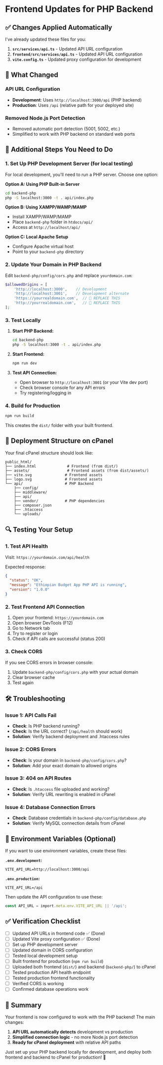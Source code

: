 # Frontend Updates for PHP Backend

## ✅ **Changes Applied Automatically**

I've already updated these files for you:

1. **`src/services/api.ts`** - Updated API URL configuration
2. **`frontend/src/services/api.ts`** - Updated API URL configuration  
3. **`vite.config.ts`** - Updated proxy configuration for development

## 🔧 **What Changed**

### **API URL Configuration**
- **Development**: Uses `http://localhost:3000/api` (PHP backend)
- **Production**: Uses `/api` (relative path for your deployed site)

### **Removed Node.js Port Detection**
- Removed automatic port detection (5001, 5002, etc.)
- Simplified to work with PHP backend on standard web ports

## 🚀 **Additional Steps You Need to Do**

### 1. **Set Up PHP Development Server (for local testing)**

For local development, you'll need to run a PHP server. Choose one option:

**Option A: Using PHP Built-in Server**
```bash
cd backend-php
php -S localhost:3000 -t . api/index.php
```

**Option B: Using XAMPP/WAMP/MAMP**
- Install XAMPP/WAMP/MAMP
- Place `backend-php` folder in `htdocs/api/`
- Access at `http://localhost/api/`

**Option C: Local Apache Setup**
- Configure Apache virtual host
- Point to your `backend-php` directory

### 2. **Update Your Domain in PHP Backend**

Edit `backend-php/config/cors.php` and replace `yourdomain.com`:

```php
$allowedOrigins = [
    'http://localhost:3000',    // Development
    'http://localhost:3001',    // Development alternate
    'https://yourrealdomain.com',  // 🔄 REPLACE THIS
    'http://yourrealdomain.com',   // 🔄 REPLACE THIS
];
```

### 3. **Test Locally**

1. **Start PHP Backend:**
   ```bash
   cd backend-php
   php -S localhost:3000 -t . api/index.php
   ```

2. **Start Frontend:**
   ```bash
   npm run dev
   ```

3. **Test API Connection:**
   - Open browser to `http://localhost:3001` (or your Vite dev port)
   - Check browser console for any API errors
   - Try registering/logging in

### 4. **Build for Production**

```bash
npm run build
```

This creates the `dist/` folder with your built frontend.

## 📁 **Deployment Structure on cPanel**

Your final cPanel structure should look like:

```
public_html/
├── index.html              # Frontend (from dist/)
├── assets/                 # Frontend assets (from dist/assets/)
├── vite.svg               # Frontend assets
├── logo.svg               # Frontend assets
└── api/                   # PHP Backend
    ├── config/
    ├── middleware/
    ├── api/
    ├── vendor/            # PHP dependencies
    ├── composer.json
    ├── .htaccess
    └── uploads/
```

## 🔍 **Testing Your Setup**

### **1. Test API Health**
Visit: `https://yourdomain.com/api/health`

Expected response:
```json
{
  "status": "OK",
  "message": "Ethiopian Budget App PHP API is running",
  "version": "1.0.0"
}
```

### **2. Test Frontend API Connection**
1. Open your frontend: `https://yourdomain.com`
2. Open browser DevTools (F12)
3. Go to Network tab
4. Try to register or login
5. Check if API calls are successful (status 200)

### **3. Check CORS**
If you see CORS errors in browser console:
1. Update `backend-php/config/cors.php` with your actual domain
2. Clear browser cache
3. Test again

## 🛠️ **Troubleshooting**

### **Issue 1: API Calls Fail**
- **Check**: Is PHP backend running?
- **Check**: Is the URL correct? (`/api/health` should work)
- **Solution**: Verify backend deployment and .htaccess rules

### **Issue 2: CORS Errors**
- **Check**: Is your domain in `backend-php/config/cors.php`?
- **Solution**: Add your exact domain to allowed origins

### **Issue 3: 404 on API Routes**
- **Check**: Is `.htaccess` file uploaded and working?
- **Solution**: Verify URL rewriting is enabled in cPanel

### **Issue 4: Database Connection Errors**
- **Check**: Database credentials in `backend-php/config/database.php`
- **Solution**: Verify MySQL connection details from cPanel

## 📝 **Environment Variables (Optional)**

If you want to use environment variables, create these files:

**`.env.development`:**
```env
VITE_API_URL=http://localhost:3000/api
```

**`.env.production`:**
```env
VITE_API_URL=/api
```

Then update the API configuration to use these:
```typescript
const API_URL = import.meta.env.VITE_API_URL || '/api';
```

## ✅ **Verification Checklist**

- [ ] Updated API URLs in frontend code ✅ (Done)
- [ ] Updated Vite proxy configuration ✅ (Done)
- [ ] Set up PHP development server
- [ ] Updated domain in CORS configuration
- [ ] Tested local development setup
- [ ] Built frontend for production (`npm run build`)
- [ ] Uploaded both frontend (`dist/`) and backend (`backend-php/`) to cPanel
- [ ] Tested production API health endpoint
- [ ] Tested production frontend functionality
- [ ] Verified CORS is working
- [ ] Confirmed database operations work

## 🎯 **Summary**

Your frontend is now configured to work with the PHP backend! The main changes:

1. **API URL automatically detects** development vs production
2. **Simplified connection logic** - no more Node.js port detection
3. **Ready for cPanel deployment** with relative API paths

Just set up your PHP backend locally for development, and deploy both frontend and backend to cPanel for production! 🚀 